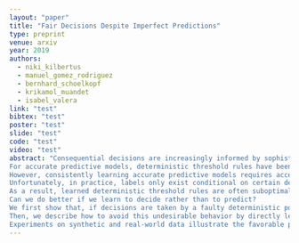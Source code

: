 ```yaml
---
layout: "paper"
title: "Fair Decisions Despite Imperfect Predictions"
type: preprint
venue: arxiv
year: 2019
authors:
  - niki_kilbertus
  - manuel_gomez_rodriguez
  - bernhard_schoelkopf
  - krikamol_muandet
  - isabel_valera
link: "test"
bibtex: "test"
poster: "test"
slide: "test"
code: "test"
video: "test"
abstract: "Consequential decisions are increasingly informed by sophisticated data-driven predictive models.
For accurate predictive models, deterministic threshold rules have been shown to be optimal in terms of utility, even under a variety of fairness constraints.
However, consistently learning accurate predictive models requires access to ground truth labels.
Unfortunately, in practice, labels only exist conditional on certain decisions, which may have been made using a potentially imperfect decision policy.
As a result, learned deterministic threshold rules are often suboptimal.
Can we do better if we learn to decide rather than to predict?
We first show that, if decisions are taken by a faulty deterministic policy, the observed labels are insufficient to improve it.
Then, we describe how to avoid this undesirable behavior by directly learning stochastic decision policies that maximize utility under fairness constraints.
Experiments on synthetic and real-world data illustrate the favorable properties of learning to decide in terms of utility and fairness."
---
```


